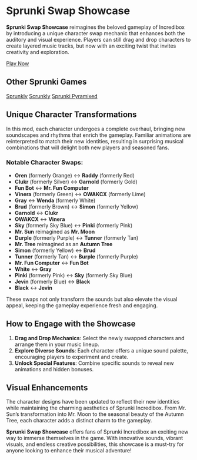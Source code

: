 # Sprunki Swap Showcase

**Sprunki Swap Showcase** reimagines the beloved gameplay of Incredibox by introducing a unique character swap mechanic that enhances both the auditory and visual experience. Players can still drag and drop characters to create layered music tracks, but now with an exciting twist that invites creativity and exploration.

[Play Now](https://scrunkly.cc/game/sprunki-swap-showcase)

## Other Sprunki Games
[Sprunkly](https://sprunkly.org/)
[Scrunkly](https://scrunkly.cc/)
[Sprunki Pyramixed](https://sprunkipyraminx.org/)

## Unique Character Transformations

In this mod, each character undergoes a complete overhaul, bringing new soundscapes and rhythms that enrich the gameplay. Familiar animations are reinterpreted to match their new identities, resulting in surprising musical combinations that will delight both new players and seasoned fans.

### Notable Character Swaps:

- **Oren** (formerly Orange) ↔ **Raddy** (formerly Red)
- **Clukr** (formerly Silver) ↔ **Garnold** (formerly Gold)
- **Fun Bot** ↔ **Mr. Fun Computer**
- **Vinera** (formerly Green) ↔ **OWAKCX** (formerly Lime)
- **Gray** ↔ **Wenda** (formerly White)
- **Brud** (formerly Brown) ↔ **Simon** (formerly Yellow)
- **Garnold** ↔ **Clukr**
- **OWAKCX** ↔ **Vinera**
- **Sky** (formerly Sky Blue) ↔ **Pinki** (formerly Pink)
- **Mr. Sun** reimagined as **Mr. Moon**
- **Durple** (formerly Purple) ↔ **Tunner** (formerly Tan)
- **Mr. Tree** reimagined as an **Autumn Tree**
- **Simon** (formerly Yellow) ↔ **Brud**
- **Tunner** (formerly Tan) ↔ **Burple** (formerly Purple)
- **Mr. Fun Computer** ↔ **Fun Bot**
- **White** ↔ **Gray**
- **Pinki** (formerly Pink) ↔ **Sky** (formerly Sky Blue)
- **Jevin** (formerly Blue) ↔ **Black**
- **Black** ↔ **Jevin**

These swaps not only transform the sounds but also elevate the visual appeal, keeping the gameplay experience fresh and engaging.

## How to Engage with the Showcase

1. **Drag and Drop Mechanics**: Select the newly swapped characters and arrange them in your music lineup.
2. **Explore Diverse Sounds**: Each character offers a unique sound palette, encouraging players to experiment and create.
3. **Unlock Special Features**: Combine specific sounds to reveal new animations and hidden bonuses.

## Visual Enhancements

The character designs have been updated to reflect their new identities while maintaining the charming aesthetics of Sprunki Incredibox. From Mr. Sun’s transformation into Mr. Moon to the seasonal beauty of the Autumn Tree, each character adds a distinct charm to the gameplay.

**Sprunki Swap Showcase** offers fans of Sprunki Incredibox an exciting new way to immerse themselves in the game. With innovative sounds, vibrant visuals, and endless creative possibilities, this showcase is a must-try for anyone looking to enhance their musical adventure!
